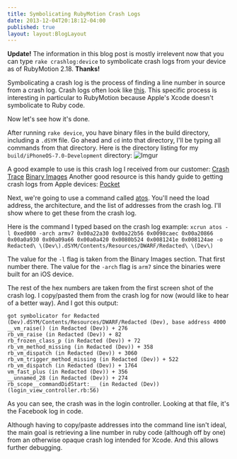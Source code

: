 ```yaml
---
title: Symbolicating RubyMotion Crash Logs
date: 2013-12-04T20:18:12-04:00
published: true
layout: layout:BlogLayout
---
```


**Update!** The information in this blog post is mostly irrelevent now that you can type `rake crashlog:device` to symbolicate crash logs from your device as of RubyMotion 2.18. **Thanks!**

Symbolicating a crash log is the process of finding a line number in source from a crash log. Crash logs often look like [this](http://i.imgur.com/HLXbG1I.png). This specific process is interesting in particular to RubyMotion because Apple's Xcode doesn't symbolicate to Ruby code.

Now let's see how it's done.

After running `rake device`, you have binary files in the build directory, including a `.dSYM` file. Go ahead and `cd` into that directory, I'll be typing all commands from that directory. Here is the directory listing for my `build/iPhoneOS-7.0-Development` directory: ![Imgur](http://i.imgur.com/Nas5e5N.png)

A good example to use is this crash log I received from our customer: [Crash Trace]({{site.baseurl}}images/symbolicating-crashlog.png) [Binary Images]({{site.baseurl}}images/symbolicating-binaryimages.png) Another good resource is this handy guide to getting crash logs from Apple devices: [Pocket](http://help.getpocket.com/customer/portal/articles/500338-how-to-find-the-iphone-ipad-app-crash-logs)

Next, we're going to use a command called [atos](https://developer.apple.com/library/mac/documentation/Darwin/Reference/ManPages/man1/atos.1.html). You'll need the load address, the architecture, and the list of addresses from the crash log. I'll show where to get these from the crash log.

Here is the command I typed based on the crash log example: `xcrun atos -l 0xed000 -arch armv7 0x00a22a30 0x00a22b56 0x0098caec 0x00a20866 0x00a0a930 0x00a09a66 0x00a0a420 0x0080b524 0x0081241e 0x008124ae -o Redacted\ \(Dev\).dSYM/Contents/Resources/DWARF/Redacted\ \(Dev\)`

The value for the `-l` flag is taken from the Binary Images section. That first number there. The value for the `-arch` flag is `arm7` since the binaries were built for an iOS device.

The rest of the hex numbers are taken from the first screen shot of the crash log. I copy/pasted them from the crash log for now (would like to hear of a better way). And I got this output:

    got symbolicator for Redacted (Dev).dSYM/Contents/Resources/DWARF/Redacted (Dev), base address 4000
    __vm_raise() (in Redacted (Dev)) + 276
    rb_vm_raise (in Redacted (Dev)) + 82
    rb_frozen_class_p (in Redacted (Dev)) + 72
    rb_vm_method_missing (in Redacted (Dev)) + 358
    rb_vm_dispatch (in Redacted (Dev)) + 3060
    rb_vm_trigger_method_missing (in Redacted (Dev)) + 522
    rb_vm_dispatch (in Redacted (Dev)) + 1764
    vm_fast_plus (in Redacted (Dev)) + 356
    __unnamed_28 (in Redacted (Dev)) + 274
    rb_scope__commandDidStart:__ (in Redacted (Dev)) (login_view_controller.rb:56)

As you can see, the crash was in the login controller. Looking at that file, it's the Facebook log in code.

Although having to copy/paste addresses into the command line isn't ideal, the main goal is retrieving a line number in ruby code (although off by one) from an otherwise opaque crash log intended for Xcode. And this allows further debugging.

